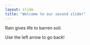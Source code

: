 ```yaml
---
layout: slide
title: "Welcome to our second slide!"
---
```

Rain gives life to barren soil. 

Use the left arrow to go back!
